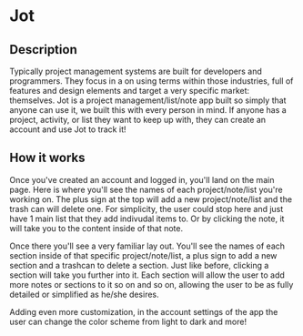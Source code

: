 # Jot

## Description
Typically project management systems are built for developers and programmers. They focus in a on using terms within those industries, full of features and design elements and target a very specific market: themselves. Jot is a project management/list/note app built so simply that anyone can use it, we built this with every person in mind. If anyone has a project, activity, or list they want to keep up with, they can create an account and use Jot to track it! 

## How it works
Once you've created an account and logged in, you'll land on the main page. Here is where you'll see the names of each project/note/list you're working on. The plus sign at the top will add a new project/note/list and the trash can will delete one. For simplicity, the user could stop here and just have 1 main list that they add indivudal items to. Or by clicking the note, it will take you to the content inside of that note. 

Once there you'll see a very familiar lay out. You'll see the names of each section inside of that specific project/note/list, a plus sign to add a new section and a trashcan to delete a section. Just like before, clicking a section will take you further into it. Each section will allow the user to add more notes or sections to it so on and so on, allowing the user to be as fully detailed or simplified as he/she desires. 

Adding even more customization, in the account settings of the app the user can change the color scheme from light to dark and more!
